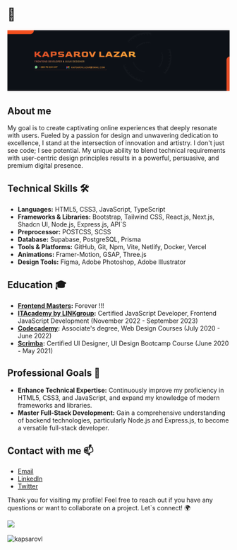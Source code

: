 # 👋
<img src="https://github.com/kapsarovL/kapsarovL/blob/cd4ab24507035a2699e2c548414d508aee5b713a/github-bg.png" />

## About me
My goal is to create captivating online experiences that deeply resonate with users. Fueled by a passion for design and unwavering dedication to excellence, I stand at the intersection of innovation and artistry. I don't just see code; I see potential. My unique ability to blend technical requirements with user-centric design principles results in a powerful, persuasive, and premium digital presence.

##  Technical Skills  🛠️
- **Languages:** HTML5, CSS3, JavaScript, TypeScript
- **Frameworks & Libraries:** Bootstrap, Tailwind CSS, React.js, Next.js, Shadcn UI, Node.js, Express.js, API`S
- **Preprocessor:** POSTCSS, SCSS
- **Database:** Supabase, PostgreSQL, Prisma
- **Tools & Platforms:** GitHub, Git, Npm, Vite, Netlify, Docker, Vercel
- **Animations:** Framer-Motion, GSAP, Three.js
- **Design Tools:** Figma, Adobe Photoshop, Adobe Illustrator 

## Education  🎓
- **[Frontend Masters](https://frontendmasters.com/):** Forever !!!
- **[ITAcademy by LINKgroup](https://www.it-akademija.com/):** Certified JavaScript Developer, Frontend JavaScript Development (November 2022 - September 2023)
- **[Codecademy](https://www.codecademy.com/):** Associate's degree, Web Design Courses (July 2020 - June 2022)
- **[Scrimba](https://v2.scrimba.com/home):** Certified UI Designer, UI Design Bootcamp Course (June 2020 - May 2021)

## Professional Goals  🚀

- **Enhance Technical Expertise:** Continuously improve my proficiency in HTML5, CSS3, and JavaScript, and expand my knowledge of modern frameworks and libraries.
- **Master Full-Stack Development:** Gain a comprehensive understanding of backend technologies, particularly Node.js and Express.js, to become a versatile full-stack developer.

## Contact with me 📫
- [Email](mailto:kapsarovlazar@gmail.com)
- [LinkedIn](https://www.linkedin.com/in/lazar-kapsarov)
- [Twitter](https://x.com/kapsarovlazar)


Thank you for visiting my profile! Feel free to reach out if you have any questions or want to collaborate on a project. Let`s connect! 🌍

  

    
<!-- retro visitor counter -->  
<p align="left" >   
  <img src="https://profile-counter.glitch.me/kapsarovL/count.svg" />  
</p> 
 <p align="left"> <img src="https://komarev.com/ghpvc/?username=kapsarovl&label=Profile%20views&color=0e75b6&style=flat" alt="kapsarovl" /> </p>
